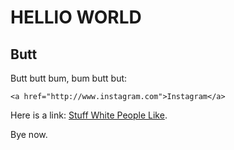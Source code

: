 HELLlO WORLD
===========
Butt
--------------------------
Butt butt bum, bum butt but:

	<a href="http://www.instagram.com">Instagram</a>

Here is a link: [Stuff White People Like](http://www.stuffwhitepeoplelike.com).

Bye now.

